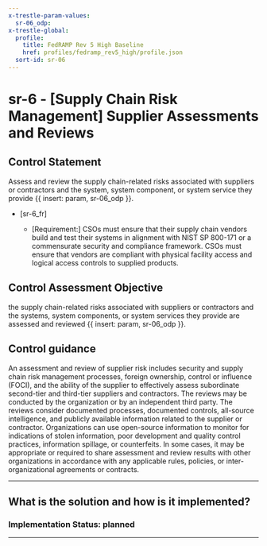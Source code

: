 ```yaml
---
x-trestle-param-values:
  sr-06_odp:
x-trestle-global:
  profile:
    title: FedRAMP Rev 5 High Baseline
    href: profiles/fedramp_rev5_high/profile.json
  sort-id: sr-06
---
```


# sr-6 - \[Supply Chain Risk Management\] Supplier Assessments and Reviews

## Control Statement

Assess and review the supply chain-related risks associated with suppliers or contractors and the system, system component, or system service they provide {{ insert: param, sr-06_odp }}.

- \[sr-6_fr\]

  - \[Requirement:\] CSOs must ensure that their supply chain vendors build and test their systems in alignment with NIST SP 800-171 or a commensurate security and compliance framework. CSOs must ensure that vendors are compliant with physical facility access and logical access controls to supplied products.

## Control Assessment Objective

the supply chain-related risks associated with suppliers or contractors and the systems, system components, or system services they provide are assessed and reviewed {{ insert: param, sr-06_odp }}.

## Control guidance

An assessment and review of supplier risk includes security and supply chain risk management processes, foreign ownership, control or influence (FOCI), and the ability of the supplier to effectively assess subordinate second-tier and third-tier suppliers and contractors. The reviews may be conducted by the organization or by an independent third party. The reviews consider documented processes, documented controls, all-source intelligence, and publicly available information related to the supplier or contractor. Organizations can use open-source information to monitor for indications of stolen information, poor development and quality control practices, information spillage, or counterfeits. In some cases, it may be appropriate or required to share assessment and review results with other organizations in accordance with any applicable rules, policies, or inter-organizational agreements or contracts.

______________________________________________________________________

## What is the solution and how is it implemented?

<!-- For implementation status enter one of: implemented, partial, planned, alternative, not-applicable -->

<!-- Note that the list of rules under ### Rules: is read-only and changes will not be captured after assembly to JSON -->
<!-- Add control implementation description here for control: sr-6 -->

### Implementation Status: planned

______________________________________________________________________

